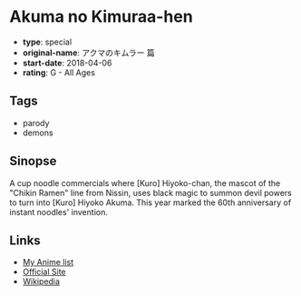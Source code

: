 # Akuma no Kimuraa-hen

-   **type**: special
-   **original-name**: アクマのキムラー 篇
-   **start-date**: 2018-04-06
-   **rating**: G - All Ages

## Tags

-   parody
-   demons

## Sinopse

A cup noodle commercials where [Kuro] Hiyoko-chan, the mascot of the "Chikin Ramen" line from Nissin, uses black magic to summon devil powers to turn into [Kuro] Hiyoko Akuma. This year marked the 60th anniversary of instant noodles' invention.

## Links

-   [My Anime list](https://myanimelist.net/anime/37706/Akuma_no_Kimuraa-hen)
-   [Official Site](http://www.chickenramen.jp/tvcm/)
-   [Wikipedia](https://en.wikipedia.org/wiki/Nissin_Chikin_Ramen)

